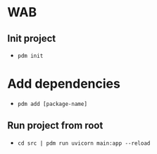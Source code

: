 # WAB
## Init project
- `pdm init`
# Add dependencies
- `pdm add [package-name]`
## Run project from root
- `cd src | pdm run uvicorn main:app --reload`